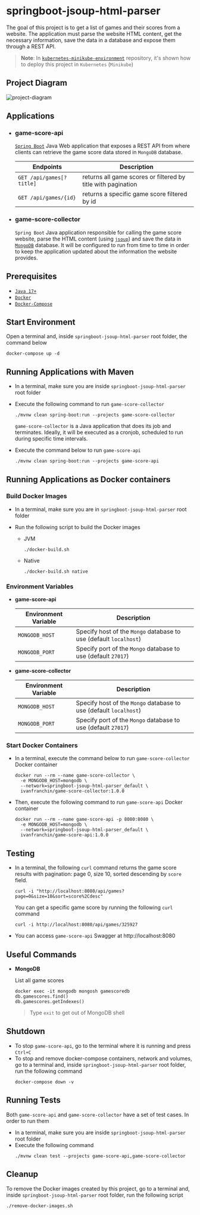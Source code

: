# springboot-jsoup-html-parser

The goal of this project is to get a list of games and their scores from a website. The application must parse the website HTML content, get the necessary information, save the data in a database and expose them through a REST API.

> **Note**: In [`kubernetes-minikube-environment`](https://github.com/ivangfr/kubernetes-minikube-environment/tree/master/html-parser-job-cronjob) repository, it's shown how to deploy this project in `Kubernetes` (`Minikube`)

## Project Diagram

![project-diagram](documentation/project-diagram.png)

## Applications

- ### game-score-api

  [`Spring Boot`](https://docs.spring.io/spring-boot/docs/current/reference/htmlsingle/) Java Web application that exposes a REST API from where clients can retrieve the game score data stored in `MongoDB` database.

  | Endpoints                | Description                                                  |
  |--------------------------|--------------------------------------------------------------|
  | `GET /api/games[?title]` | returns all game scores or filtered by title with pagination |
  | `GET /api/games/{id}`    | returns a specific game score filtered by id                 |

- ### game-score-collector

  `Spring Boot` Java application responsible for calling the game score website, parse the HTML content (using [`jsoup`](https://jsoup.org/)) and save the data in [`MongoDB`](https://www.mongodb.com/) database. It will be configured to run from time to time in order to keep the application updated about the information the website provides. 

## Prerequisites

- [`Java 17+`](https://www.oracle.com/java/technologies/downloads/#java17)
- [`Docker`](https://www.docker.com/)
- [`Docker-Compose`](https://docs.docker.com/compose/install/)

## Start Environment

Open a terminal and, inside `springboot-jsoup-html-parser` root folder, the command below
```
docker-compose up -d
```

## Running Applications with Maven

- In a terminal, make sure you are inside `springboot-jsoup-html-parser` root folder

- Execute the following command to run `game-score-collector`
  ```
  ./mvnw clean spring-boot:run --projects game-score-collector
  ```
  `game-score-collector` is a Java application that does its job and terminates. Ideally, it will be executed as a cronjob, scheduled to run during specific time intervals.

- Execute the command below to run `game-score-api`
  ```
  ./mvnw clean spring-boot:run --projects game-score-api
  ```

## Running Applications as Docker containers

### Build Docker Images

- In a terminal, make sure you are in `springboot-jsoup-html-parser` root folder

- Run the following script to build the Docker images
  - JVM
    ```
    ./docker-build.sh
    ```
  - Native
    ```
    ./docker-build.sh native
    ```
  
### Environment Variables

- **game-score-api**

  | Environment Variable | Description                                                       |
  |----------------------|-------------------------------------------------------------------|
  | `MONGODB_HOST`       | Specify host of the `Mongo` database to use (default `localhost`) |
  | `MONGODB_PORT`       | Specify port of the `Mongo` database to use (default `27017`)     |

- **game-score-collector**

  | Environment Variable | Description                                                       |
  |----------------------|-------------------------------------------------------------------|
  | `MONGODB_HOST`       | Specify host of the `Mongo` database to use (default `localhost`) |
  | `MONGODB_PORT`       | Specify port of the `Mongo` database to use (default `27017`)     |

### Start Docker Containers

- In a terminal, execute the command below to run `game-score-collector` Docker container
  ```
  docker run --rm --name game-score-collector \
    -e MONGODB_HOST=mongodb \
    --network=springboot-jsoup-html-parser_default \
    ivanfranchin/game-score-collector:1.0.0
  ```

- Then, execute the following command to run `game-score-api` Docker container
  ```
  docker run --rm --name game-score-api -p 8080:8080 \
    -e MONGODB_HOST=mongodb \
    --network=springboot-jsoup-html-parser_default \
    ivanfranchin/game-score-api:1.0.0
  ```

## Testing

- In a terminal, the following `curl` command returns the game score results with pagination: page 0, size 10, sorted descending by `score` field.
  ```
  curl -i "http://localhost:8080/api/games?page=0&size=10&sort=score%2Cdesc"
  ```
  You can get a specific game score by running the following `curl` command
  ```
  curl -i http://localhost:8080/api/games/325927
  ```

- You can access `game-score-api` Swagger at http://localhost:8080

## Useful Commands

- **MongoDB**

  List all game scores
  ```
  docker exec -it mongodb mongosh gamescoredb
  db.gamescores.find()
  db.gamescores.getIndexes()
  ```
  > Type `exit` to get out of MongoDB shell

## Shutdown

- To stop `game-score-api`, go to the terminal where it is running and press `Ctrl+C`
- To stop and remove docker-compose containers, network and volumes, go to a terminal and, inside `springboot-jsoup-html-parser` root folder, run the following command
  ```
  docker-compose down -v
  ```

## Running Tests

Both `game-score-api` and `game-score-collector` have a set of test cases. In order to run them

- In a terminal, make sure you are inside `springboot-jsoup-html-parser` root folder
- Execute the following command
  ```
  ./mvnw clean test --projects game-score-api,game-score-collector
  ```

## Cleanup

To remove the Docker images created by this project, go to a terminal and, inside `springboot-jsoup-html-parser` root folder, run the following script
```
./remove-docker-images.sh
```
